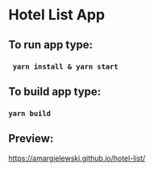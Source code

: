 # Hotel List App

## To run app type:

### ` yarn install & yarn start`

## To build app type:

### `yarn build`

## Preview:

https://amargielewski.github.io/hotel-list/
